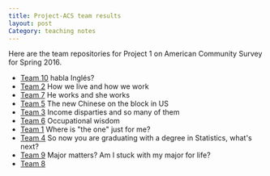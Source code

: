 ```yaml
---
title: Project-ACS team results
layout: post
Category: teaching notes
---
```

Here are the team repositories for Project 1 on American Community Survey for Spring 2016. 

- [Team 10](https://github.com/TZstatsADS/cycle1-10) habla Inglés? 
- [Team 2](https://github.com/TZstatsADS/cycle1-2) How we live and how we work
- [Team 7](https://github.com/TZstatsADS/cycle1-7) He works and she works
- [Team 5](https://github.com/TZstatsADS/cycle1-5) The new Chinese on the block in US
- [Team 3](https://github.com/TZstatsADS/cycle1-3) Income disparties and so many of them
- [Team 6](https://github.com/TZstatsADS/cycle1-6) Occupational wisdom
- [Team 1](https://github.com/TZstatsADS/cycle1-1) Where is "the one" just for me?
- [Team 4](https://github.com/TZstatsADS/cycle1-4) So now you are graduating with a degree in Statistics, what's next?
- [Team 9](https://github.com/TZstatsADS/cycle1-9) Major matters? Am I stuck with my major for life?
- [Team 8](https://github.com/TZstatsADS/cycle1-8)
